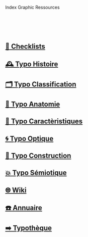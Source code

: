   Index Graphic Ressources
# &nbsp;

<!---
## [🏢 Index Grid Systems]()
## [🦚 Index Littérature Visuelle]()
## [⚡ Index Logos]()
## [🔍 Typo Macro-Micro]()
## [🧪 Typo Specimens]()
## [💼 Portfolio](Student's projects)
## [⚙️ Tech Support](/support-technology)
--->

## [📝 Checklists](/check-things)
## [🕰️ Typo Histoire](/overview-writing-history)
## [🗂️ Typo Classification](/classify-typefaces)
## [🔬 Typo Anatomie](/describe-typefaces)
## [🧬 Typo Caractèristiques](/parameter-typefaces)
## [🌀 Typo Optique](/correct-typeface)
## [🔨 Typo Construction](/construct-typeface)
## [💥 Typo Sémiotique](/denote-typefaces)
## [🌐 Wiki](/index-graphic-terminology)
## [☎️ Annuaire](/index-designers)

## [➡️ Typothèque](http://typo.eracom.ch)
